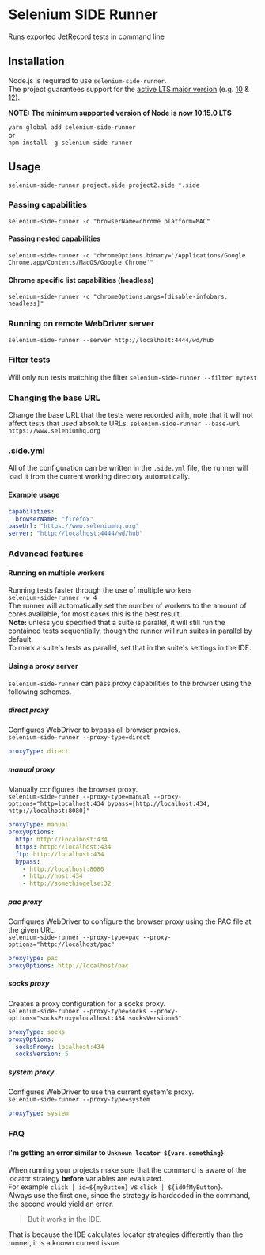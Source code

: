 # Selenium SIDE Runner
Runs exported JetRecord tests in command line

## Installation
Node.js is required to use `selenium-side-runner`.  
The project guarantees support for the [active LTS major version](https://github.com/nodejs/Release) (e.g. [10](https://nodejs.org/en/download/) & [12](https://nodejs.org/en/download/current/)).  

__NOTE: The minimum supported version of Node is now 10.15.0 LTS__

```yarn global add selenium-side-runner```  
or  
```npm install -g selenium-side-runner```  

## Usage
```selenium-side-runner project.side project2.side *.side```

### Passing capabilities
```selenium-side-runner -c "browserName=chrome platform=MAC"```

#### Passing nested capabilities
```selenium-side-runner -c "chromeOptions.binary='/Applications/Google Chrome.app/Contents/MacOS/Google Chrome'"```

#### Chrome specific list capabilities (headless)
```selenium-side-runner -c "chromeOptions.args=[disable-infobars, headless]"```

### Running on remote WebDriver server
```selenium-side-runner --server http://localhost:4444/wd/hub```

### Filter tests
Will only run tests matching the filter
```selenium-side-runner --filter mytest```

### Changing the base URL
Change the base URL that the tests were recorded with, note that it will not affect tests that used absolute URLs.
```selenium-side-runner --base-url https://www.seleniumhq.org```

### .side.yml
All of the configuration can be written in the `.side.yml` file, the runner will load it from the current working directory automatically.

#### Example usage
```yaml
capabilities:
  browserName: "firefox"
baseUrl: "https://www.seleniumhq.org"
server: "http://localhost:4444/wd/hub"
```

### Advanced features

#### Running on multiple workers
Running tests faster through the use of multiple workers  
```selenium-side-runner -w 4```  
The runner will automatically set the number of workers to the amount of cores available, for most cases this is the best result.  
**Note:** unless you specified that a suite is parallel, it will still run the contained tests sequentially, though the runner will run suites in parallel by default.  
To mark a suite's tests as parallel, set that in the suite's settings in the IDE.

#### Using a proxy server
`selenium-side-runner` can pass proxy capabilities to the browser using the following schemes.

##### direct proxy  
Configures WebDriver to bypass all browser proxies.  
```selenium-side-runner --proxy-type=direct```
```yaml
proxyType: direct
```

##### manual proxy
Manually configures the browser proxy.  
```selenium-side-runner --proxy-type=manual --proxy-options="http=localhost:434 bypass=[http://localhost:434, http://localhost:8080]"```
```yaml
proxyType: manual
proxyOptions:
  http: http://localhost:434
  https: http://localhost:434
  ftp: http://localhost:434
  bypass:
    - http://localhost:8080
    - http://host:434
    - http://somethingelse:32
```

##### pac proxy
Configures WebDriver to configure the browser proxy using the PAC file at the given URL.  
```selenium-side-runner --proxy-type=pac --proxy-options="http://localhost/pac"```
```yaml
proxyType: pac
proxyOptions: http://localhost/pac
```

##### socks proxy
Creates a proxy configuration for a socks proxy.  
```selenium-side-runner --proxy-type=socks --proxy-options="socksProxy=localhost:434 socksVersion=5"```
```yaml
proxyType: socks
proxyOptions:
  socksProxy: localhost:434
  socksVersion: 5
```

##### system proxy  
Configures WebDriver to use the current system's proxy.  
```selenium-side-runner --proxy-type=system```
```yaml
proxyType: system
```

### FAQ

#### I'm getting an error similar to `Unknown locator ${vars.something}`
When running your projects make sure that the command is aware of the locator strategy **before** variables are evaluated.  
For example `click | id=${myButton}` vs `click | ${idOfMyButton}`.  
Always use the first one, since the strategy is hardcoded in the command, the second would yield an error.  

>But it works in the IDE.  

That is because the IDE calculates locator strategies differently than the runner, it is a known current issue.

